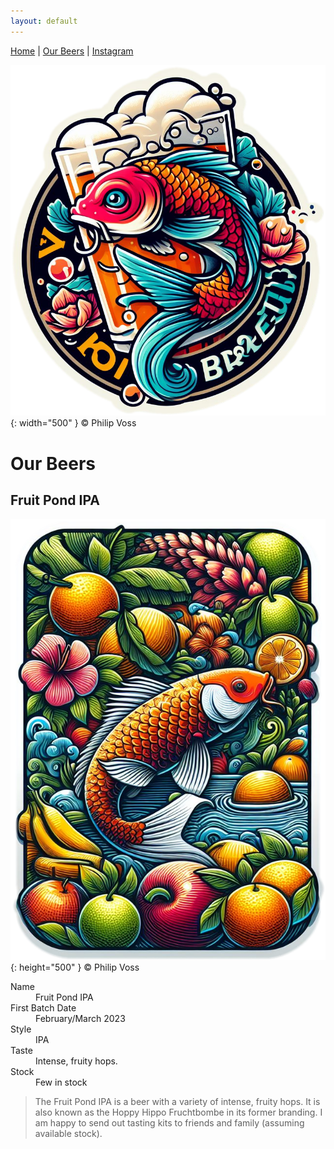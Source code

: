 ```yaml
---
layout: default
---
```

[Home](./index.html)  | [Our Beers](./all-beers.html) | [Instagram](https://www.instagram.com/koi_braeu/) 

![Koi Braeu](/thumbnail.png){: width="500" }
&copy; Philip Voss

# Our Beers

## Fruit Pond IPA
![Fruit Pond IPA](/fruit_pond.png){: height="500" }
&copy; Philip Voss

<dl>
<dt>Name</dt>
<dd>Fruit Pond IPA</dd>
<dt>First Batch Date</dt>
<dd>February/March 2023</dd>
<dt>Style</dt>
<dd>IPA</dd>
<dt>Taste</dt>
<dd>Intense, fruity hops.</dd>
<dt>Stock</dt>
<dd>Few in stock</dd>
</dl>

> The Fruit Pond IPA is a beer with a variety of intense, fruity hops.
> It is also known as the Hoppy Hippo Fruchtbombe in its former branding.
> I am happy to send out tasting kits to friends and family (assuming available stock).